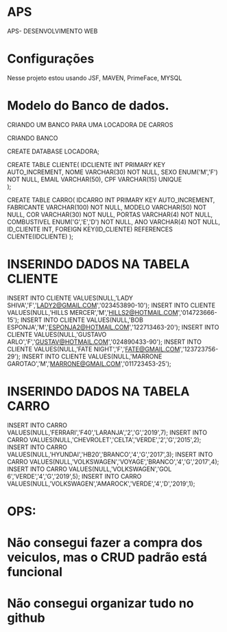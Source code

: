 # APS
APS- DESENVOLVIMENTO WEB
# Configurações
Nesse projeto estou usando
JSF, MAVEN, PrimeFace, MYSQL
# Modelo do Banco de dados.

CRIANDO UM BANCO PARA UMA LOCADORA DE CARROS 

CRIANDO BANCO

CREATE DATABASE LOCADORA;

CREATE TABLE CLIENTE(
	IDCLIENTE INT PRIMARY KEY AUTO_INCREMENT,
	NOME VARCHAR(30) NOT NULL,
	SEXO ENUM('M','F') NOT NULL,
	EMAIL VARCHAR(50),
	CPF VARCHAR(15) UNIQUE	
);

CREATE TABLE CARRO(
	IDCARRO INT PRIMARY KEY AUTO_INCREMENT,
	FABRICANTE VARCHAR(100) NOT NULL,
	MODELO VARCHAR(50) NOT NULL,
	COR VARCHAR(30) NOT NULL,
	PORTAS VARCHAR(4) NOT NULL,
	COMBUSTIVEL ENUM('G','E','D') NOT NULL,
	ANO VARCHAR(4) NOT NULL,
	ID_CLIENTE INT,
	FOREIGN KEY(ID_CLIENTE)
	REFERENCES CLIENTE(IDCLIENTE)
);

# INSERINDO DADOS NA TABELA CLIENTE

INSERT INTO CLIENTE VALUES(NULL,'LADY SHIVA','F','LADY2@GMAIL.COM','023453890-10');
INSERT INTO CLIENTE VALUES(NULL,'HILLS MERCER','M','HILLS2@HOTMAIL.COM','014723666-15');
INSERT INTO CLIENTE VALUES(NULL,'BOB ESPONJA','M','ESPONJA2@HOTMAIL.COM','122713463-20');
INSERT INTO CLIENTE VALUES(NULL,'GUSTAVO ARLO','F','GUSTAV@HOTMAIL.COM','024890433-90');
INSERT INTO CLIENTE VALUES(NULL,'FATE NIGHT','F','FATE@GMAIL.COM','123723756-29');
INSERT INTO CLIENTE VALUES(NULL,'MARRONE GAROTAO','M','MARRONE@GMAIL.COM','011723453-25');

# INSERINDO DADOS NA TABELA CARRO

INSERT INTO CARRO VALUES(NULL,'FERRARI','F40','LARANJA','2','G','2019',7);
INSERT INTO CARRO VALUES(NULL,'CHEVROLET','CELTA','VERDE','2','G','2015',2);
INSERT INTO CARRO VALUES(NULL,'HYUNDAI','HB20','BRANCO','4','G','2017',3);
INSERT INTO CARRO VALUES(NULL,'VOLKSWAGEN','VOYAGE','BRANCO','4','G','2017',4);
INSERT INTO CARRO VALUES(NULL,'VOLKSWAGEN','GOL 6','VERDE','4','G','2019',5);
INSERT INTO CARRO VALUES(NULL,'VOLKSWAGEN','AMAROCK','VERDE','4','D','2019',1);

# OPS:
# Não consegui fazer a compra dos veiculos, mas o CRUD padrão está funcional
# Não consegui organizar tudo no github
